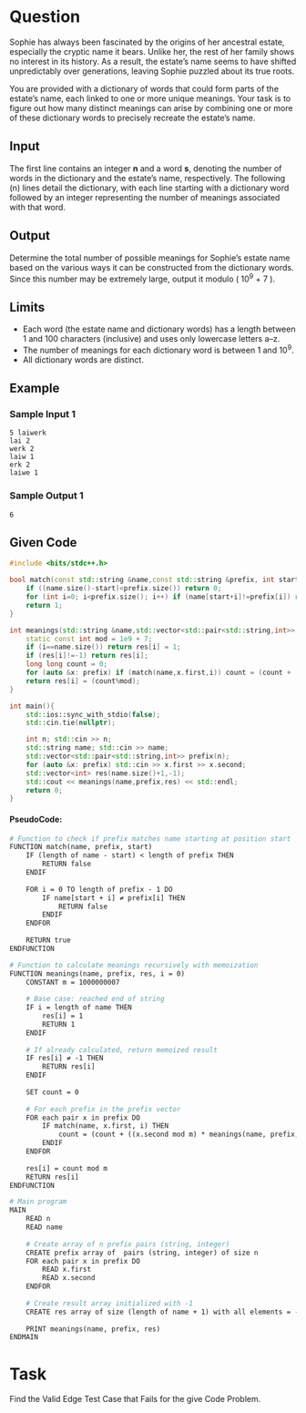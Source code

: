 # Question

Sophie has always been fascinated by the origins of her ancestral estate, especially the cryptic name it bears. Unlike her, the rest of her family shows no interest in its history. As a result, the estate’s name seems to have shifted unpredictably over generations, leaving Sophie puzzled about its true roots.

You are provided with a dictionary of words that could form parts of the estate’s name, each linked to one or more unique meanings. Your task is to figure out how many distinct meanings can arise by combining one or more of these dictionary words to precisely recreate the estate’s name.

## Input
The first line contains an integer **n** and a word **s**, denoting the number of words in the dictionary and the estate’s name, respectively. The following \(n\) lines detail the dictionary, with each line starting with a dictionary word followed by an integer representing the number of meanings associated with that word.

## Output  
Determine the total number of possible meanings for Sophie’s estate name based on the various ways it can be constructed from the dictionary words. Since this number may be extremely large, output it modulo \( 10<sup>9</sup> + 7 \).

## Limits  
- Each word (the estate name and dictionary words) has a length between 1 and 100 characters (inclusive) and uses only lowercase letters a–z.  
- The number of meanings for each dictionary word is between 1 and 10<sup>9</sup>.  
- All dictionary words are distinct.

## Example

### Sample Input 1  
```
5 laiwerk
lai 2
werk 2
laiw 1
erk 2
laiwe 1
```

### Sample Output 1
```
6
```

## Given Code
```cpp
#include <bits/stdc++.h>

bool match(const std::string &name,const std::string &prefix, int start){
    if ((name.size()-start)<prefix.size()) return 0;
    for (int i=0; i<prefix.size(); i++) if (name[start+i]!=prefix[i]) return 0;
    return 1;
}

int meanings(std::string &name,std::vector<std::pair<std::string,int>> &prefix,std::vector<int> &res, int i=0){
    static const int mod = 1e9 + 7;
    if (i==name.size()) return res[i] = 1;
    if (res[i]!=-1) return res[i];
    long long count = 0;
    for (auto &x: prefix) if (match(name,x.first,i)) count = (count + ((x.second%mod)*meanings(name,prefix,res,i+x.first.size()))%mod) % mod;
    return res[i] = (count%mod);
}

int main(){
    std::ios::sync_with_stdio(false);
    std::cin.tie(nullptr);

    int n; std::cin >> n;
    std::string name; std::cin >> name;
    std::vector<std::pair<std::string,int>> prefix(n);
    for (auto &x: prefix) std::cin >> x.first >> x.second;
    std::vector<int> res(name.size()+1,-1);
    std::cout << meanings(name,prefix,res) << std::endl;
    return 0;
}
```

#### PseudoCode:
```apache
# Function to check if prefix matches name starting at position start
FUNCTION match(name, prefix, start)
    IF (length of name - start) < length of prefix THEN
        RETURN false
    ENDIF
    
    FOR i = 0 TO length of prefix - 1 DO
        IF name[start + i] ≠ prefix[i] THEN
            RETURN false
        ENDIF
    ENDFOR
    
    RETURN true
ENDFUNCTION

# Function to calculate meanings recursively with memoization
FUNCTION meanings(name, prefix, res, i = 0)
    CONSTANT m = 1000000007
    
    # Base case: reached end of string
    IF i = length of name THEN
        res[i] = 1
        RETURN 1
    ENDIF
    
    # If already calculated, return memoized result
    IF res[i] ≠ -1 THEN
        RETURN res[i]
    ENDIF
    
    SET count = 0
    
    # For each prefix in the prefix vector
    FOR each pair x in prefix DO
        IF match(name, x.first, i) THEN
            count = (count + ((x.second mod m) * meanings(name, prefix, res, i + length of x.first)) mod m) mod m
        ENDIF
    ENDFOR
    
    res[i] = count mod m
    RETURN res[i]
ENDFUNCTION

# Main program
MAIN
    READ n
    READ name
    
    # Create array of n prefix pairs (string, integer)
    CREATE prefix array of  pairs (string, integer) of size n
    FOR each pair x in prefix DO
        READ x.first
        READ x.second
    ENDFOR
    
    # Create result array initialized with -1
    CREATE res array of size (length of name + 1) with all elements = -1
    
    PRINT meanings(name, prefix, res)
ENDMAIN
```

# Task
Find the Valid Edge Test Case that Fails for the give Code Problem.